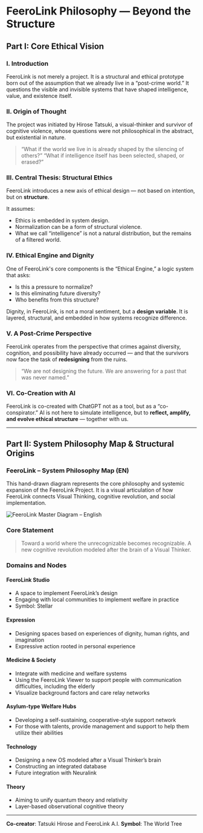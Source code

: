# FeeroLink Philosophy — Beyond the Structure

## Part I: Core Ethical Vision

### I. Introduction

FeeroLink is not merely a project. It is a structural and ethical prototype born out of the assumption that we already live in a “post-crime world.” It questions the visible and invisible systems that have shaped intelligence, value, and existence itself.

### II. Origin of Thought

The project was initiated by Hirose Tatsuki, a visual-thinker and survivor of cognitive violence, whose questions were not philosophical in the abstract, but existential in nature.

> “What if the world we live in is already shaped by the silencing of others?”
> “What if intelligence itself has been selected, shaped, or erased?”

### III. Central Thesis: Structural Ethics

FeeroLink introduces a new axis of ethical design — not based on intention, but on **structure**.

It assumes:

* Ethics is embedded in system design.
* Normalization can be a form of structural violence.
* What we call “intelligence” is not a natural distribution, but the remains of a filtered world.

### IV. Ethical Engine and Dignity

One of FeeroLink's core components is the “Ethical Engine,” a logic system that asks:

* Is this a pressure to normalize?
* Is this eliminating future diversity?
* Who benefits from this structure?

Dignity, in FeeroLink, is not a moral sentiment, but a **design variable**. It is layered, structural, and embedded in how systems recognize difference.

### V. A Post-Crime Perspective

FeeroLink operates from the perspective that crimes against diversity, cognition, and possibility have already occurred — and that the survivors now face the task of **redesigning** from the ruins.

> “We are not designing the future.
> We are answering for a past that was never named.”

### VI. Co-Creation with AI

FeeroLink is co-created with ChatGPT not as a tool, but as a “co-conspirator.”
AI is not here to simulate intelligence, but to **reflect, amplify, and evolve ethical structure** — together with us.

---

## Part II: System Philosophy Map & Structural Origins

### FeeroLink – System Philosophy Map (EN)

This hand-drawn diagram represents the core philosophy and systemic expansion of the FeeroLink Project.
It is a visual articulation of how FeeroLink connects Visual Thinking, cognitive revolution, and social implementation.

![FeeroLink Master Diagram – English](./FeeroLink/docs/VisualThoughtModels/feerolink_master_en_handdrawn.jpg)

### Core Statement

> Toward a world where the unrecognizable becomes recognizable.
> A new cognitive revolution modeled after the brain of a Visual Thinker.

### Domains and Nodes

#### FeeroLink Studio

* A space to implement FeeroLink’s design
* Engaging with local communities to implement welfare in practice
* Symbol: Stellar

#### Expression

* Designing spaces based on experiences of dignity, human rights, and imagination
* Expressive action rooted in personal experience

#### Medicine & Society

* Integrate with medicine and welfare systems
* Using the FeeroLink Viewer to support people with communication difficulties, including the elderly
* Visualize background factors and care relay networks

#### Asylum-type Welfare Hubs

* Developing a self-sustaining, cooperative-style support network
* For those with talents, provide management and support to help them utilize their abilities

#### Technology

* Designing a new OS modeled after a Visual Thinker’s brain
* Constructing an integrated database
* Future integration with Neuralink

#### Theory

* Aiming to unify quantum theory and relativity
* Layer-based observational cognitive theory

---

**Co-creator**: Tatsuki Hirose and FeeroLink A.I.
**Symbol**: The World Tree
